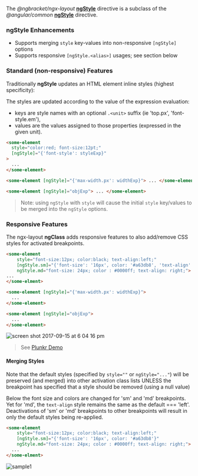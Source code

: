 The _@ngbracket/ngx-layout_ [**ngStyle**][ngstyle] directive is a subclass of the _@angular/common_
[**ngStyle**][aiongstyle] directive.

### ngStyle Enhancements

- Supports merging `style` key-values into non-responsive `[ngStyle]` options
- Supports responsive `[ngStyle.<alias>]` usages; see section below

### Standard (non-responsive) Features

Traditionally **ngStyle** updates an HTML element inline styles (highest specificity):

The styles are updated according to the value of the expression evaluation:

- keys are style names with an optional `.<unit>` suffix (ie 'top.px', 'font-style.em'),
- values are the values assigned to those properties (expressed in the given unit).

```html
<some-element
  style="color:red; font-size:12pt;"
  [ngStyle]="{'font-style': styleExp}"
>
  ...
</some-element>

<some-element [ngStyle]="{'max-width.px': widthExp}"> ... </some-element>

<some-element [ngStyle]="objExp"> ... </some-element>
```

> Note: using `ngStyle` with `style` will cause the initial `style` key/values to be merged into the `ngStyle` options.

### Responsive Features

The ngx-layout **ngClass** adds responsive features to also add/remove CSS styles for activated breakpoints.

```html
<some-element
    style="font-size:12px; color:black; text-align:left;"
    [ngStyle.sm]="{'font-size': '16px', color: '#a63db8', 'text-align': 'center'}"
    ngStyle.md="font-size: 24px; color : #0000ff; text-align: right;">
...
</some-elment>

<some-element [ngStyle]="{'max-width.px': widthExp}">
  ...
</some-element>

<some-element [ngStyle]="objExp">
  ...
</some-element>
```

![screen shot 2017-09-15 at 6 04 16 pm](https://user-images.githubusercontent.com/210413/30506288-5adb4cc8-9a40-11e7-9701-e9973a1565f5.png)

> See [Plunkr Demo](https://plnkr.co/edit/s4ujRdD2RBkdJEYKxYtJ?p=preview)

#### Merging Styles

Note that the default styles (specified by `style=""` or `ngStyle="..."`) will be preserved (and merged) into other
activation class lists UNLESS the breakpoint has specified that a style should be removed (using a null value)

Below the font size and colors are changed for 'sm' and 'md' breakpoints. Yet for 'md', the `text-align` style remains
the same as the default === 'left'. Deactivations of 'sm' or 'md' breakpoints to other breakpoints will result in only
the default styles being re-applied.

```html
<some-element
    style="font-size:12px; color:black; text-align:left;"
    [ngStyle.sm]="{'font-size': '16px', color: '#a63db8'}"
    ngStyle.md="font-size: 24px; color : #0000ff; text-align: right;">
  ...
</some-elment>
```

![sample1](https://user-images.githubusercontent.com/210413/30512495-e974c33a-9ab6-11e7-8dec-9805219baaac.jpg)

[ngstyle]: https://github.com/ngbracket/ngx-layout/blob/master/src/lib/extended/style/style.ts#L54
[aiongstyle]: https://github.com/angular/angular/blob/master/packages/common/src/directives/ng_style.ts#L34
